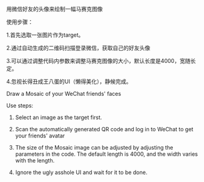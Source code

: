 用微信好友的头像来绘制一幅马赛克图像

使用步骤：

  1.首先选取一张图片作为target。

  2.通过自动生成的二维码扫描登录微信，获取自己的好友头像

  3.可以通过调整代码内参数来调整马赛克图像的大小，默认长度是4000，宽随长定。

  4.忽视长得丑成王八蛋的UI（懒得美化），静候完成。


Draw a Mosaic of your WeChat friends' faces

Use steps:


  1. Select an image as the target first.

  2. Scan the automatically generated QR code and log in to WeChat to get your friends' avatar

  3. The size of the Mosaic image can be adjusted by adjusting the parameters in the code. The default length is 4000, and the width varies with the length.

  4. Ignore the ugly asshole UI and wait for it to be done.
